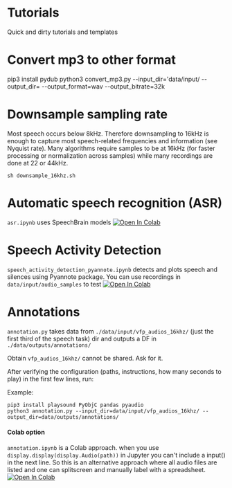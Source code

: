 




# Tutorials
Quick and dirty tutorials and templates 


# Convert mp3 to other format
pip3 install pydub
python3 convert_mp3.py --input_dir='data/input/ --output_dir= --output_format=wav --output_bitrate=32k


# Downsample sampling rate 
Most speech occurs below 8kHz. Therefore downsampling to 16kHz is enough to capture most speech-related frequencies and information (see Nyquist rate). Many algorithms require samples to be at 16kHz (for faster processing or normalization across samples) while many recordings are done at 22 or 44kHz.

```
sh downsample_16khz.sh
```


# Automatic speech recognition (ASR)
`asr.ipynb` uses SpeechBrain models 
[![Open In Colab](https://colab.research.google.com/assets/colab-badge.svg)](https://colab.research.google.com/github/danielmlow/tutorials/blob/main/asr.ipynb)



# Speech Activity Detection
`speech_activity_detection_pyannote.ipynb` detects and plots speech and silences using Pyannote package. You can use recordings in `data/input/audio_samples` to test [![Open In Colab](https://colab.research.google.com/assets/colab-badge.svg)](https://colab.research.google.com/github/danielmlow/tutorials/blob/main/speech_activity_detection_pyannote.ipynb) 


# Annotations
`annotation.py` takes data from `./data/input/vfp_audios_16khz/` (just the first third of the speech task) dir and outputs a DF in `./data/outputs/annotations/` 

Obtain `vfp_audios_16khz/` cannot be shared. Ask for it. 

After verifying the configuration (paths, instructions, how many seconds to play) in the first few lines, run:

Example:
```
pip3 install playsound PyObjC pandas pyaudio
python3 annotation.py --input_dir=data/input/vfp_audios_16khz/ --output_dir=data/outputs/annotations/ 
```


#### Colab option
`annotation.ipynb` is a Colab approach. when you use `display.display(display.Audio(path))` in Jupyter you can't include a input() in the next line. So this is an alternative approach where all audio files are listed  and one can splitscreen and manually label with a spreadsheet. 
[![Open In Colab](https://colab.research.google.com/assets/colab-badge.svg)](https://colab.research.google.com/github/danielmlow/tutorials/blob/main/annotation.ipynb)




